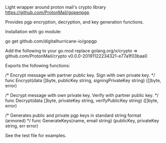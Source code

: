 Light wrapper around proton mail's crypto library https://github.com/ProtonMail/gopenpgp

Provides pgp encryption, decryption, and key generation functions.

Installation with go module:

go get github.com/digitalhurricane-io/gopgp

Add the following to your go.mod
replace golang.org/x/crypto => github.com/ProtonMail/crypto v0.0.0-20191122234321-e77a1f03baa0



Exports the following functions:

/*
Encrypt message with partner public key. Sign with own private key.
*/
func Encrypt(data []byte, publicKey string, signingPrivateKey string) ([]byte, error)

/*
Decrypt message with own private key. Verify with partner public key.
*/
func Decrypt(data []byte, privateKey string, verifyPublicKey string) ([]byte, error)

/*
Generates public and private pgp keys in standard string format (armored)
*/
func GenerateKeys(name, email string) (publicKey, privateKey string, err error)

See the test file for examples.